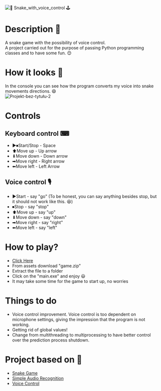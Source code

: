 ![🐍 Snake_with_voice_control 🕹](https://user-images.githubusercontent.com/115089783/224488146-d1b4f4ec-7bef-4e7d-b6ba-f354c389087b.png)

# Description 📄

A snake game with the possibility of voice control. \
A project carried out for the purpose of passing Python programming classes and to have some fun. 😊

# How it looks 🧐
In the console you can see how the program converts my voice into snake movements directions. 😄\
![Projekt-bez-tytułu-_2_](https://user-images.githubusercontent.com/115089783/224492163-7a9e4d37-cccf-4fc0-95d0-56e1e127a3aa.gif)

# Controls

## Keyboard control ⌨

* ▶⏹Start/Stop - Space 
* ⬆Move up - Up arrow
* ⬇Move down - Down arrow
* ➡Move right - Right arrow
* ⬅Move left - Left Arrow

## Voice control 🎙

* ▶Start - say "go" (To be honest, you can say anything besides stop, but it should not work like this. 😆) 
* ⏹Stop - say "stop" 
* ⬆Move up - say "up"
* ⬇Move down - say "down"
* ➡Move right - say "right"
* ⬅Move left - say "left"

# How to play?

* [Click Here](https://github.com/Daniel8675/Snake_with_voice_control/releases)
* From assets download "game.zip"
* Extract the file to a folder
* Click on the "main.exe" and enjoy 😃
* It may take some time for the game to start up, no worries

# Things to do

* Voice control improvement. Voice control is too dependent on microphone settings, giving the impression that the program is not working.
* Getting rid of global values!
* Change from multithreading to multiprocessing to have better control over the prediction process shutdown.

# Project based on 👼

* [Snake Game](https://youtu.be/QFvqStqPCRU)
* [Simple Audio Recognition](https://www.tensorflow.org/tutorials/audio/simple_audio)
* [Voice Control](https://youtu.be/m-JzldXm9bQ)

